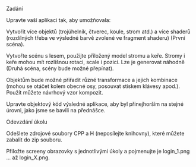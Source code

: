Zadání

Upravte vaší aplikaci tak, aby umožňovala:

Vytvořit více objektů (trojúhelník, čtverec, koule, strom atd.) a více shaderů (rozdílných třeba ve výsledné barvě zvolené ve fragment shaderu) (První scéna).

Vytvořte scénu s lesem, použijte přiložený model stromu a keře. Stromy i keře mohou mít rozlišnou rotaci, scale i pozici. Lze je generovat náhodně (Druhá scéna, scény bude možné přepínat).

Objektům bude možné přiřadit různé transformace a jejich kombinace (mohou se otáčet kolem obecné osy, posouvat stiskem klávesy apod.). Použít můžete návrhový vzor kompozit.

Upravte objektový kód výsledné aplikace, aby byl přinejhorším na stejné úrovni, jako jsme se bavili na přednášce.

Odevzdání úkolu

Odešlete zdrojové soubory CPP a H (neposílejte knihovny), které můžete zabalit do zip souboru.

Přiložte screeny obrazovky s jednotlivými úkoly a pojmenujte je login_1.png ... až login_X.png.
